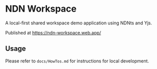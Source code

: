 # NDN Workspace

A local-first shared workspace demo application using NDNts and Yjs.

Published at https://ndn-workspace.web.app/

## Usage

Please refer to `docs/HowTos.md` for instructions for local development.
